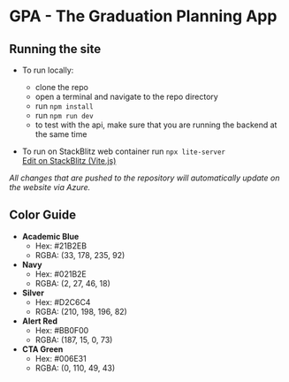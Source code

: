 # GPA - The Graduation Planning App

## Running the site

- To run locally:
    - clone the repo
    - open a terminal and navigate to the repo directory
    - run `npm install`
    - run `npm run dev`
    - to test with the api, make sure that you are running the backend at the same time

- To run on StackBlitz web container run `npx lite-server`<br>
[Edit on StackBlitz (Vite.js)](https://stackblitz.com/edit/gpa)

<i>All changes that are pushed to the repository will automatically update on the website via Azure.</i>

## Color Guide

- <b>Academic Blue</b><br>
    - Hex: #21B2EB
    - RGBA: (33, 178, 235, 92)
- <b>Navy</b><br>
    - Hex: #021B2E
    - RGBA: (2, 27, 46, 18)
- <b>Silver</b><br>
    - Hex: #D2C6C4
    - RGBA: (210, 198, 196, 82)
- <b>Alert Red</b><br>
    - Hex: #BB0F00
    - RGBA: (187, 15, 0, 73)
- <b>CTA Green</b><br>
    - Hex: #006E31
    - RGBA: (0, 110, 49, 43)
